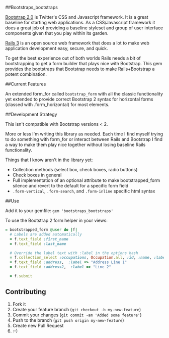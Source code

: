 ##Bootstraps_bootstraps

[Bootstrap 2.0](http://twitter.github.com/bootstrap/) is Twitter's CSS and Javascript framework.  It is a great baseline for starting web applications.  As a CSS/Javascript framework it does a great job of providing a baseline styleset and group of user interface components given that you play within its garden.

[Rails 3](http://rubyonrails.org/) is an open source web framework that does a lot to make web application development easy, secure, and quick.

To get the best experience out of both worlds Rails needs a bit of bootstrapping to get a form builder that plays nice with Bootstrap.  This gem provides the bootstraps that Bootstrap needs to make Rails+Bootstrap a potent combination.

##Current Features

An extended form_for called `bootstrap_form` with all the classic functionality yet extended to provide correct Bootstrap 2 syntax for horizontal forms (classed with .form_horizontal) for most elements.

##Development Strategy

This isn't compatible with Bootstrap versions < 2.

More or less I'm writing this library as needed.  Each time I find myself trying to do something with form_for or interact between Rails and Bootstrap I find a way to make them play nice together without losing baseline Rails functionality.

Things that I know aren't in the library yet:

 - Collection methods (select box, check boxes, radio buttons)
 - Check boxes in general
 - Full implementation of an optional attribute to make bootstrapped_form silence and revert to the default for a specific form field
 - `.form-vertical`, `.form-search`, and `.form-inline` specific html syntax

##Use

Add it to your gemfile: `gem 'bootstraps_bootstraps'`

To use the Bootstrap 2 form helper in your views:

```ruby
= bootstrapped_form @user do |f|
  # Labels are added automatically
  = f.text_field :first_name
  = f.text_field :last_name

  # Override the label text with :label in the options hash
  = f.collection_select :occupations, Occupation.all, :id, :name, :label => 'Job'
  = f.text_field :address,  :label => "Address Line 1"
  = f.text_field :address2,  :label => "Line 2"

  = f.submit
```

## Contributing

1. Fork it
2. Create your feature branch (`git checkout -b my-new-feature`)
3. Commit your changes (`git commit -am 'Added some feature'`)
4. Push to the branch (`git push origin my-new-feature`)
5. Create new Pull Request
6. :-)
